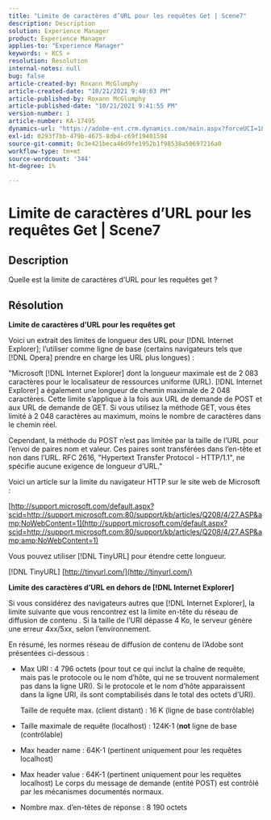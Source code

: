 ```yaml
---
title: "Limite de caractères d’URL pour les requêtes Get | Scene7"
description: Description
solution: Experience Manager
product: Experience Manager
applies-to: "Experience Manager"
keywords: « KCS »
resolution: Resolution
internal-notes: null
bug: false
article-created-by: Roxann McGlumphy
article-created-date: "10/21/2021 9:40:03 PM"
article-published-by: Roxann McGlumphy
article-published-date: "10/21/2021 9:41:55 PM"
version-number: 1
article-number: KA-17495
dynamics-url: "https://adobe-ent.crm.dynamics.com/main.aspx?forceUCI=1&pagetype=entityrecord&etn=knowledgearticle&id=6a89cf70-b732-ec11-b6e5-000d3a5ba97a"
exl-id: 0293f7bb-479b-4675-8db4-c69f19401594
source-git-commit: 0c3e421beca46d9fe1952b1f98538a50697216a0
workflow-type: tm+mt
source-wordcount: '344'
ht-degree: 1%

---
```


# Limite de caractères d’URL pour les requêtes Get | Scene7

## Description


Quelle est la limite de caractères d’URL pour les requêtes get ?


## Résolution


<b>Limite de caractères d’URL pour les requêtes get</b>

Voici un extrait des limites de longueur des URL pour [!DNL Internet Explorer]; l’utiliser comme ligne de base (certains navigateurs tels que [!DNL Opera] prendre en charge les URL plus longues) :

&quot;Microsoft [!DNL Internet Explorer] dont la longueur maximale est de 2 083 caractères pour le localisateur de ressources uniforme (URL). [!DNL Internet Explorer] a également une longueur de chemin maximale de 2 048 caractères. Cette limite s’applique à la fois aux URL de demande de POST et aux URL de demande de GET. Si vous utilisez la méthode GET, vous êtes limité à 2 048 caractères au maximum, moins le nombre de caractères dans le chemin réel.

Cependant, la méthode du POST n’est pas limitée par la taille de l’URL pour l’envoi de paires nom et valeur. Ces paires sont transférées dans l’en-tête et non dans l’URL. RFC 2616, &quot;Hypertext Transfer Protocol - HTTP/1.1&quot;, ne spécifie aucune exigence de longueur d’URL.&quot;

Voici un article sur la limite du navigateur HTTP sur le site web de Microsoft :

[http://support.microsoft.com/default.aspx?scid=http://support.microsoft.com:80/support/kb/articles/Q208/4/27.ASP&amp;NoWebContent=1](http://support.microsoft.com/default.aspx?scid=http://support.microsoft.com:80/support/kb/articles/Q208/4/27.ASP&amp;amp;NoWebContent=1)

Vous pouvez utiliser [!DNL TinyURL] pour étendre cette longueur.

[!DNL TinyURL] [http://tinyurl.com/](http://tinyurl.com/)

<b>Limite des caractères d’URL en dehors de [!DNL Internet Explorer]</b>

Si vous considérez des navigateurs autres que [!DNL Internet Explorer], la limite suivante que vous rencontrez est la limite en-tête du réseau de diffusion de contenu . Si la taille de l’URI dépasse 4 Ko, le serveur génère une erreur 4xx/5xx, selon l’environnement.

En résumé, les normes réseau de diffusion de contenu de l’Adobe sont présentées ci-dessous :

- Max URI : 4 796 octets (pour tout ce qui inclut la chaîne de requête, mais pas le protocole ou le nom d’hôte, qui ne se trouvent normalement pas dans la ligne URI). Si le protocole et le nom d’hôte apparaissent dans la ligne URI, ils sont comptabilisés dans le total des octets d’URI).

   Taille de requête max. (client distant) : 16 K (ligne de base contrôlable)
- Taille maximale de requête (localhost) : 124K-1 (<b>not</b> ligne de base (contrôlable)
- Max header name : 64K-1 (pertinent uniquement pour les requêtes localhost)
- Max header value : 64K-1 (pertinent uniquement pour les requêtes localhost) Le corps du message de demande (entité POST) est contrôlé par les mécanismes documentés normaux.
- Nombre max. d’en-têtes de réponse : 8 190 octets
